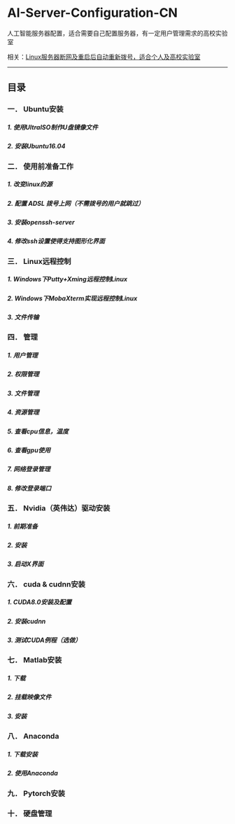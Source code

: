 # AI-Server-Configuration-CN
人工智能服务器配置，适合需要自己配置服务器，有一定用户管理需求的高校实验室

相关：[Linux服务器断网及重启后自动重新拨号，适合个人及高校实验室](https://github.com/gyguo/Linux-Automatic-Dialing)

---
## 目录


### 一． Ubuntu安装
##### 1. 使用UltraISO制作U盘镜像文件	
##### 2.  安装Ubuntu16.04	

### 二． 使用前准备工作
##### 1. 改变linux的源	
##### 2. 配置 ADSL 拨号上网（不需拨号的用户就跳过）	
##### 3. 安装openssh-server	
##### 4. 修改ssh设置使得支持图形化界面


### 三． Linux远程控制	
##### 1. Windows下Putty+Xming远程控制Linux	
##### 2. Windows下MobaXterm实现远程控制Linux	
##### 3. 文件传输	


### 四． 管理	
##### 1. 用户管理	
##### 2. 权限管理	
##### 3. 文件管理	
##### 4. 资源管理	
##### 5. 查看cpu信息，温度	
##### 6. 查看gpu使用	
##### 7. 网络登录管理	
##### 8. 修改登录端口	


### 五． Nvidia（英伟达）驱动安装	
##### 1. 前期准备	
##### 2. 安装	
##### 3. 启动X界面	


### 六． cuda & cudnn安装	
##### 1. CUDA8.0安装及配置	
##### 2. 安装cudnn	
##### 3. 测试CUDA例程（选做）
	
### 七． Matlab安装	
##### 1. 下载	
##### 2. 挂载映像文件	
##### 3. 安装
	
### 八． Anaconda	
##### 1. 下载安装	
##### 2. 使用Anaconda	

### 九． Pytorch安装	

### 十． 硬盘管理	

